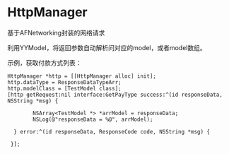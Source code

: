 # HttpManager
基于AFNetworking封装的网络请求

利用YYModel，将返回参数自动解析问对应的model，或者model数组。

示例，获取付款方式列表：
```
HttpManager *http = [[HttpManager alloc] init];
http.dataType = ResponseDataTypeArr;
http.modelClass = [TestModel class];
[http getRequest:nil interface:GetPayType success:^(id responseData, NSString *msg) {
        
        NSArray<TestModel *> *arrModel = responseData;
        NSLog(@"responseData = %@", arrModel);
        
  } error:^(id responseData, ResponseCode code, NSString *msg) {
        
 }];
```    

